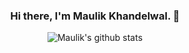 <div align="center" id="top"> 

### Hi there, I'm Maulik Khandelwal. 👋

 ![Maulik's github stats](https://github-readme-stats.anuraghazra1.vercel.app/api?username=Maulik-Khandelwal&show_icons=true&hide_border=true&theme=radical)

<!--
**Maulik-Khandelwal/Maulik-Khandelwal** is a ✨ _special_ ✨ repository because its `README.md` (this file) appears on your GitHub profile.

Here are some ideas to get you started:

- 🔭 I’m currently working on ...
- 🌱 I’m currently learning ...
- 👯 I’m looking to collaborate on ...
- 🤔 I’m looking for help with ...
- 💬 Ask me about ...
- 📫 How to reach me: ...
- 😄 Pronouns: ...
- ⚡ Fun fact: ...
-->

